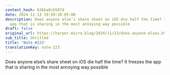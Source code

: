 ```yaml
---
content_hash: 626ba8cb587d
date: 2024-11-13 19:59:39-05:00
description: Does anyone else’s share sheet on iOS die half the time? It freezes the
  app that is sharing in the most annoying way possible
draft: false
original_url: https://harper.micro.blog/2024/11/13/does-anyone-elses.html
sub_title: Untitled
title: 'Note #223'
translationKey: note-223
---
```


Does anyone else’s share sheet on iOS die half the time? It freezes the app that is sharing in the most annoying way possible